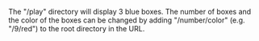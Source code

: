 The "/play" directory will display 3 blue boxes. 
The number of boxes and the color of the boxes can be changed by adding "/number/color" (e.g. "/9/red") to the root directory in the URL.
